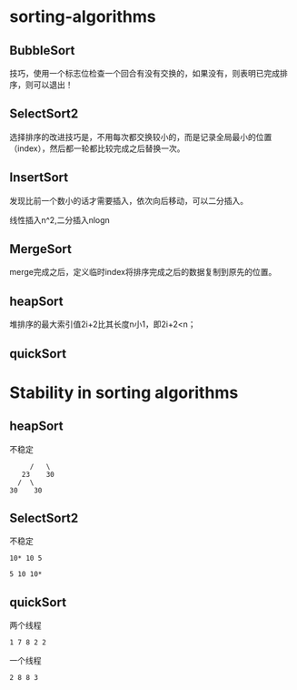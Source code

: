 # sorting-algorithms

## BubbleSort

技巧，使用一个标志位检查一个回合有没有交换的，如果没有，则表明已完成排序，则可以退出！

## SelectSort2

选择排序的改进技巧是，不用每次都交换较小的，而是记录全局最小的位置（index），然后都一轮都比较完成之后替换一次。

## InsertSort

发现比前一个数小的话才需要插入，依次向后移动，可以二分插入。

线性插入n^2,二分插入nlogn

## MergeSort

merge完成之后，定义临时index将排序完成之后的数据复制到原先的位置。

## heapSort

堆排序的最大索引值2i+2比其长度n小1，即2i+2<n；

## quickSort





# Stability in sorting algorithms

## heapSort

不稳定

```
     /   \
   23    30
  /  \
30    30
```

## SelectSort2

不稳定

```
10* 10 5

5 10 10*
```

## quickSort

两个线程

```
1 7 8 2 2 
```

一个线程

```
2 8 8 3
```

